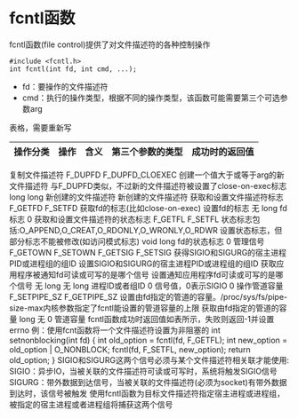 # fcntl函数

fcntl函数(file control)提供了对文件描述符的各种控制操作

```
#include <fcntl.h>
int fcntl(int fd, int cmd, ...);
```

- fd：要操作的文件描述符
- cmd：执行的操作类型，根据不同的操作类型，该函数可能需要第三个可选参数arg

表格，需要重新写

| 操作分类 | 操作 | 含义 | 第三个参数的类型 | 成功时的返回值 |
| :--- | :--- | :--- | :--- | :--- |
复制文件描述符	
F_DUPFD
F_DUPFD_CLOEXEC
创建一个值大于或等于arg的新文件描述符
与F_DUPFD类似，不过新的文件描述符被设置了close-on-exec标志
long
long
新创建的文件描述符
新创建的文件描述符
获取和设置文件描述符标志	
F_GETFD
F_SETFD
获取fd的标志(比如close-on-exec)
设置fd的标志
无
long
fd标志
0
获取和设置文件描述符的状态标志	
F_GETFL
F_SETFL
状态标志包括:O_APPEND,O_CREAT,O_RDONLY,O_WRONLY,O_RDWR
设置状态标志，但部分标志不能被修改(如访问模式标志)
void
long
fd的状态标志
0
管理信号	
F_GETOWN
F_SETOWN
F_GETSIG
F_SETSIG
获得SIGIO和SIGURG的宿主进程PID或进程组的组ID
设置SIGIO和SIGURG的宿主进程PID或进程组的组ID
获取应用程序被通知fd可读或可写的是哪个信号
设置通知应用程序fd可读或可写的是哪个信号
无
long
无
long
进程ID或者组ID
0
信号值，0表示SIGIO
0
操作管道容量	
F_SETPIPE_SZ
F_GETPIPE_SZ
设置由fd指定的管道的容量。/proc/sys/fs/pipe-size-max内核参数指定了fcntl能设置的管道容量的上限
获取由fd指定的管道的容量
long
无
0
管道容量
fcntl函数成功时返回值如表所示，失败则返回-1并设置errno
例：使用fcnt函数将一个文件描述符设置为非阻塞的
int setnonblocking(int fd)
{
    int old_option = fcntl(fd, F_GETFL);
    int new_option = old_option | O_NONBLOCK;
    fcntl(fd, F_SETFL, new_option);
    return old_option;
}
SIGIO和SIGURG这两个信号必须与某个文件描述符相关联才能使用:
SIGIO：异步IO，当被关联的文件描述符可读或可写时，系统将触发SIGIO信号
SIGURG：带外数据到达信号，当被关联的文件描述符(必须为socket)有带外数据到达时，该信号被触发
使用fcntl函数为目标文件描述符指定宿主进程或进程组，被指定的宿主进程或者进程组将捕获这两个信号
